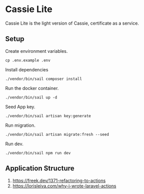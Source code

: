 # Cassie Lite

Cassie Lite is the light version of Cassie, certificate as a service.

## Setup

Create environment variables.
```
cp .env.example .env
```

Install dependencies
```
./vendor/bin/sail composer install
```

Run the docker container.
```
./vendor/bin/sail up -d
```

Seed App key.
```
./vendor/bin/sail artisan key:generate
```

Run migration.
```
./vendor/bin/sail artisan migrate:fresh --seed
```

Run dev.
```
./vendor/bin/sail npm run dev
```

## Application Structure

1. https://freek.dev/1371-refactoring-to-actions
2. https://lorisleiva.com/why-i-wrote-laravel-actions
